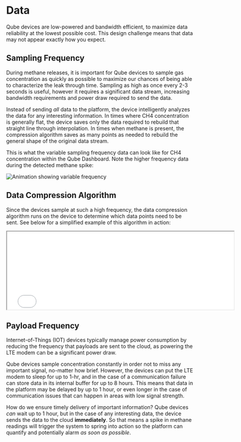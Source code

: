 # Data
Qube devices are low-powered and bandwidth efficient, to maximize data reliability at the lowest possible cost. This design challenge means that data may not appear exactly how you expect.

## Sampling Frequency
During methane releases, it is important for Qube devices to sample gas concentration as quickly as possible to maximize our chances of being able to characterize the leak through time. Sampling as high as once every 2-3 seconds is useful, however it requires a significant data stream, increasing bandwidth requirements and power draw required to send the data.

Instead of sending *all* data to the platform, the device intelligently analyzes the data for any interesting information. In times where CH4 concentration is generally flat, the device saves only the data required to rebuild that straight line through interpolation. In times when methane is present, the compression algorithm saves as many points as needed to rebuild the general shape of the original data stream.

This is what the variable sampling frequency data can look like for CH4 concentration within the Qube Dashboard. Note the higher frequency data during the detected methane spike:

![Animation showing variable frequency](frequency.gif)

## Data Compression Algorithm
Since the devices sample at such a high frequency, the data compression algorithm runs on the device to determine which data points need to be sent. See below for a simplified example of this algorithm in action:

<iframe src="/html/compression.html" width="610px" height="210"></iframe>

## Payload Frequency
Internet-of-Things (IOT) devices typically manage power consumption by reducing the frequency that payloads are sent to the cloud, as powering the LTE modem can be a significant power draw.

Qube devices sample concentration constantly in order not to miss any important signal, no-matter how brief. However, the devices can put the LTE modem to sleep for up to 1-hr, and in the case of a communication failure can store data in its internal buffer for up to 8 hours. This means that data in the platform may be delayed by up to 1 hour, or even longer in the case of communication issues that can happen in areas with low signal strength.

How do we ensure timely delivery of important information? Qube devices *can* wait up to 1 hour, but in the case of any interesting data, the device sends the data to the cloud **immediately**. So that means a spike in methane readings will trigger the system to spring into action so the platform can quantify and potentially alarm *as soon as possible*.